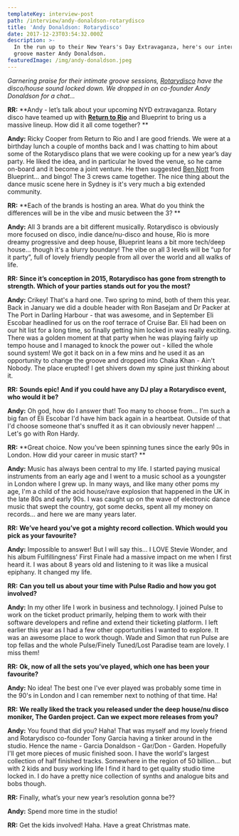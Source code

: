 ```yaml
---
templateKey: interview-post
path: /interview/andy-donaldson-rotarydisco
title: 'Andy Donaldson: Rotarydisco'
date: 2017-12-23T03:54:32.000Z
description: >-
  In the run up to their New Years's Day Extravaganza, here's our interview with
  groove master Andy Donaldson.
featuredImage: /img/andy-donaldson.jpeg
---
```

_Garnering praise for their intimate groove sessions, [Rotarydisco](https://www.facebook.com/RotarydiscoSydney/) have the disco/house sound locked down. We dropped in on co-founder Andy Donaldson for a chat..._

**RR:** **Andy - let’s talk about your upcoming NYD extravaganza. Rotary disco have teamed up with **[**Return to Rio**](https://magazine.ravereviewz.net/interviews/interview/ricky-cooper/)** and Blueprint to bring us a massive lineup. How did it all come together? **

**Andy:** Ricky Cooper from Return to Rio and I are good friends.  We were at a birthday lunch a couple of months back and I was chatting to him about some of the Rotarydisco plans that we were cooking up for a new year’s day party.  He liked the idea, and in particular he loved the venue, so he came on-board and it become a joint venture.  He then suggested [Ben Nott](https://magazine.ravereviewz.net/interview/ben-nott-blueprint) from Blueprint... and bingo!  The 3 crews came together.  The nice thing about the dance music scene here in Sydney is it's very much a big extended community. 

**RR:** **Each of the brands is hosting an area. What do you think the differences will be in the vibe and music between the 3? **

**Andy:** All 3 brands are a bit different musically.  Rotarydisco is obviously more focused on disco, indie dance/nu-disco and house, Rio is more dreamy progressive and deep house,  Blueprint leans a bit more tech/deep house... though it's a blurry boundary!  The vibe on all 3 levels will be “up for it party”, full of lovely friendly people from all over the world and all walks of life.

**RR:** **Since it’s conception in 2015, Rotarydisco has gone from strength to strength. Which of your parties stands out for you the most?** 

**Andy:** Crikey!  That's a hard one.  Two spring to mind, both of them this year.  Back in January we did a double header with Ron Basejam and Dr Packer at The Port in Darling Harbour - that was awesome, and in September Eli Escobar headlined for us on the roof terrace of Cruise Bar.  Eli had been on our hit list for a long time, so finally getting him locked in was really exciting.  There was a golden moment at that party when he was playing fairly up tempo house and I managed to knock the power out - killed the whole sound system!  We got it back on in a few mins and he used it as an opportunity to change the groove and dropped into Chaka Khan - Ain't Nobody.  The place erupted!  I get shivers down my spine just thinking about it.

**RR:** **Sounds epic! And if you could have any DJ play a Rotarydisco event, who would it be?**  

**Andy:** Oh god, how do I answer that!  Too many to choose from... I'm such a big fan of Eli Escobar I'd have him back again in a heartbeat.  Outside of that I'd choose someone that's snuffed it as it can obviously never happen! ... Let's go with Ron Hardy. 

**RR:** **Great choice. Now you’ve been spinning tunes since the early 90s in London. How did your career in music start? **

**Andy:** Music has always been central to my life.  I started paying musical instruments from an early age and I went to a music school as a youngster in London where I grew up.  In many ways, and like many other poms my age, I'm a child of the acid house/rave explosion that happened in the UK in the late 80s and early 90s.  I was caught up on the wave of electronic dance music that swept the country, got some decks, spent all my money on records... and here we are many years later.

**RR:** **We’ve heard you’ve got a mighty record collection. Which would you pick as your favourite?** 

**Andy:** Impossible to answer!  But I will say this... I LOVE Stevie Wonder, and his album Fulfillingness' First Finale had a massive impact on me when I first heard it.  I was about 8 years old and listening to it was like a musical epiphany.  It changed my life.    

**RR:** **Can you tell us about your time with Pulse Radio and how you got involved?** 

**Andy:** In my other life I work in business and technology.  I joined Pulse to work on the ticket product primarily, helping them to work with their software developers and refine and extend their ticketing platform.  I left earlier this year as I had a few other opportunities I wanted to explore. It was an awesome place to work though.  Wade and Simon that run Pulse are top fellas and the whole Pulse/Finely Tuned/Lost Paradise team are lovely.  I miss them!

**RR:** **Ok, now of all the sets you’ve played, which one has been your favourite?** 

**Andy:** No idea! The best one I've ever played was probably some time in the 90's in London and I can remember next to nothing of that time. Ha!  

**RR:** **We really liked the track you released under the deep house/nu disco moniker, The Garden project. Can we expect more releases from you?** 

**Andy:** You found that did you?  Haha!  That was myself and my lovely friend and Rotarydisco co-founder Tony Garcia having a tinker around in the studio.  Hence the name - Garcia Donaldson - Gar/Don - Garden.  Hopefully I'll get more pieces of music finished soon.  I have the world's largest collection of half finished tracks.  Somewhere in the region of 50 billion... but with 2 kids and busy working life I find it hard to get quality studio time locked in.  I do have a pretty nice collection of synths and analogue bits and bobs though.

**RR:** Finally, what’s your new year’s resolution gonna be??

**Andy:** Spend more time in the studio!

**RR:** Get the kids involved! Haha. Have a great Christmas mate.
